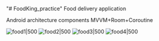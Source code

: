 "# FoodKing_practice" 
Food delivery application

Android architecture components MVVM+Room+Coroutine

![food1|500](https://user-images.githubusercontent.com/48098587/215229568-f370d271-f514-49b5-9f3e-f4c2fbcd27b9.png)
![food2|500](https://user-images.githubusercontent.com/48098587/215229571-0d5a00d0-7ff5-4452-b2b6-92c6090a953b.png)
![food3|500](https://user-images.githubusercontent.com/48098587/215229574-74a79b11-3688-4aa7-a3ea-990daf29567f.png)
![food4|500](https://user-images.githubusercontent.com/48098587/215229579-6581bac7-7808-4739-8d11-86088f07c3a3.png)
